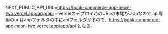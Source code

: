 NEXT_PUBLIC_API_URL=https://book-commerce-app-neon-two.vercel.app/app/api
✅vercelのデプロイ時のURLの末尾が.appなので
api専用のurlはappフォルダの中にapiフォルダがるので、https://book-commerce-app-neon-two.vercel.app/app/api
となる。
